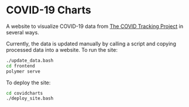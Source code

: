 # COVID-19 Charts
A website to visualize COVID-19 data from [The COVID Tracking Project](https://covidtracking.com/) in several ways.

Currently, the data is updated manually by calling a script and copying processed data into a website. To run the site:
```bash
./update_data.bash
cd frontend
polymer serve
```

To deploy the site:
```bash
cd covidcharts
./deploy_site.bash
```
